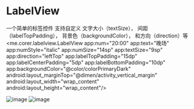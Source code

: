 # LabelView
一个简单的标签控件
支持自定义
文字大小（textSize），
间距（labelTopPadding），
背景色（backgroundColor），
和方向（direction）等
<me.corer.labelview.LabelView
        app:num="20:00"
        app:text="晚场"
        app:numStyle="italic"
        app:numSize="14sp"
        app:textSize="9sp"
        app:direction="leftTop"
        app:labelTopPadding="15dp"
        app:labelCenterPadding="5dp"
        app:labelBottomPadding="10dp"
        app:backgroundColor="@color/colorPrimaryDark"
        android:layout_marginTop="@dimen/activity_vertical_margin"
        android:layout_width="wrap_content"
        android:layout_height="wrap_content"/>
        
![image](https://github.com/corerzhang/LabelView/raw/master/screenshots/Screenshot_01.png)
![image](https://github.com/corerzhang/LabelView/raw/master/screenshots/Screenshot_02.png)



